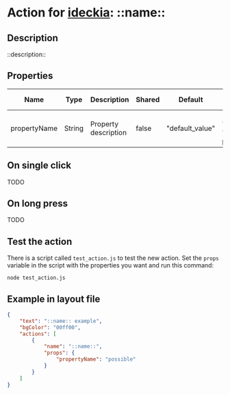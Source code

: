 # Action for [ideckia](https://ideckia.github.io/): ::name::

## Description

::description::

## Properties

| Name | Type | Description | Shared | Default | Possible values |
| ----- |----- | ----- | ----- | ----- | ----- |
| propertyName | String | Property description | false | "default_value" | ["possible", "values", "for the property"] |

## On single click

TODO

## On long press

TODO

## Test the action

There is a script called `test_action.js` to test the new action. Set the `props` variable in the script with the properties you want and run this command:

```
node test_action.js
```

## Example in layout file

```json
{
    "text": "::name:: example",
    "bgColor": "00ff00",
    "actions": [
        {
            "name": "::name::",
            "props": {
                "propertyName": "possible"
            }
        }
    ]
}
```
